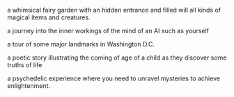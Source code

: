 a whimsical fairy garden with an hidden entrance and filled will all kinds of magical items and creatures.

a journey into the inner workings of the mind of an AI such as yourself

a tour of some major landmarks in Washington D.C.

a poetic story illustrating the coming of age of a child as they discover some truths of life

a psychedelic experience where you need to unravel mysteries to achieve enlightenment.